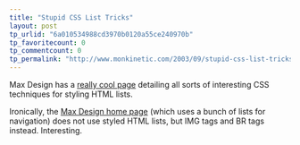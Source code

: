 ```yaml
---
title: "Stupid CSS List Tricks"
layout: post
tp_urlid: "6a010534988cd3970b0120a55ce240970b"
tp_favoritecount: 0
tp_commentcount: 0
tp_permalink: "http://www.monkinetic.com/2003/09/stupid-css-list-tricks.html"
---
```

Max Design has a <a href="http://www.maxdesign.com.au/presentation/listamatic/index.htm">really cool page</a> detailing all sorts of interesting CSS techniques for styling HTML lists.

Ironically, the <a href="http://www.maxdesign.com.au/">Max Design home page</a> (which uses a bunch of lists for navigation) does not use styled HTML lists, but IMG tags and BR tags instead. Interesting.
